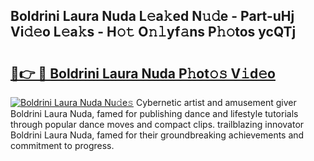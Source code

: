 ## Boldrini Laura Nuda L𝚎a𝚔ed N𝚞𝚍e - Part-uHj Vi𝚍𝚎o L𝚎a𝚔s - H𝚘𝚝 O𝚗𝚕yf𝚊ns P𝚑𝚘tos ycQTj

# <h2><a href="http://kfbk0ag.oniu.top/?m=Boldrini+Laura+Nuda">🔗👉 🔴 Boldrini Laura Nuda P𝚑ot𝚘𝚜 V𝚒d𝚎o</a></h2>

[![Boldrini Laura Nuda Nu𝚍e𝚜](https://i.imgur.com/0qMVB7G.gif)](http://kfbk0ag.oniu.top/?m=Boldrini+Laura+Nuda)
Cybernetic artist and amusement giver Boldrini Laura Nuda, famed for publishing dance and lifestyle tutorials through popular dance moves and compact clips. trailblazing innovator Boldrini Laura Nuda, famed for their groundbreaking achievements and commitment to progress.  
